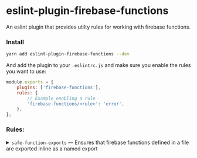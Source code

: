 # eslint-plugin-firebase-functions

An eslint plugin that provides utilty rules for working with firebase functions.

### Install

```sh
yarn add eslint-plugin-firebase-functions --dev
```

And add the plugin to your `.eslintrc.js` and make sure you enable the rules you want to use:

```js
module.exports = {
	plugins: ['firebase-functions'],
	rules: {
		// Example enabling a rule
		'firebase-functions/<rule>': 'error',
	},
};
```

### Rules:

<details>
<summary>
<code>safe-function-exports</code> —
Ensures that firebase functions defined in a file are exported inline as a named export
</summary>

```ts
import * as functions from 'firebase-functions';

/////////////////////
// Incorrect usage //
/////////////////////

const bad = functions
	.runWith({timeoutSeconds: 2000})
	.https.onRequest((req, res) => {
		//
	});

const bad2 = functions.https.onRequest((req, res) => {
	//
});

// Fails because not inline
export {bad};

///////////////////
// Correct usage //
///////////////////

export const good = functions
	.runWith({timeoutSeconds: 2000})
	.https.onRequest((req, res) => {
		//
	});

export const good2 = functions.https.onRequest((req, res) => {
	//
});
```

</details>
